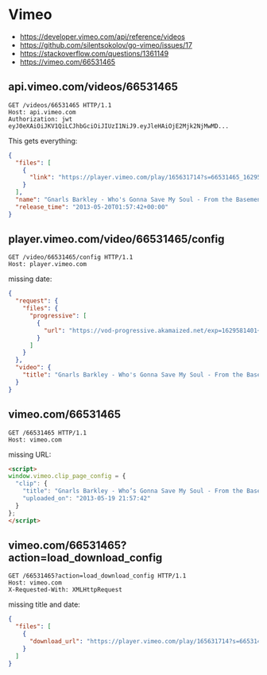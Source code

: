 # Vimeo

- https://developer.vimeo.com/api/reference/videos
- https://github.com/silentsokolov/go-vimeo/issues/17
- https://stackoverflow.com/questions/1361149
- https://vimeo.com/66531465

## api.vimeo.com/videos/66531465

~~~
GET /videos/66531465 HTTP/1.1
Host: api.vimeo.com
Authorization: jwt eyJ0eXAiOiJKV1QiLCJhbGciOiJIUzI1NiJ9.eyJleHAiOjE2Mjk2NjMwMD...
~~~

This gets everything:

~~~json
{
  "files": [
    {
      "link": "https://player.vimeo.com/play/165631714?s=66531465_1629581623_054cc505a3abcab54b1b519be11bb55d&sid=8dda996379d8b7d5d6983d1983e172b25c1bc2d11629570823&oauth2_token_id="
    }
  ],
  "name": "Gnarls Barkley - Who's Gonna Save My Soul - From the Basement",
  "release_time": "2013-05-20T01:57:42+00:00"
}
~~~

## player.vimeo.com/video/66531465/config

~~~
GET /video/66531465/config HTTP/1.1
Host: player.vimeo.com
~~~

missing date:

~~~json
{
  "request": {
    "files": {
      "progressive": [
        {
          "url": "https://vod-progressive.akamaized.net/exp=1629581401~acl=%2A%2F165631714.mp4%2A~hmac=8f2c0423a3211987f7a35b164037e8a764c0bcdefbb7b3ed7a9f584cc11e7efc/vimeo-prod-skyfire-std-us/01/3306/2/66531465/165631714.mp4"
        }
      ]
    }
  },
  "video": {
    "title": "Gnarls Barkley - Who's Gonna Save My Soul - From the Basement"
  }
}
~~~

## vimeo.com/66531465

~~~
GET /66531465 HTTP/1.1
Host: vimeo.com
~~~

missing URL:

~~~html
<script>
window.vimeo.clip_page_config = {
  "clip": {
    "title": "Gnarls Barkley - Who’s Gonna Save My Soul - From the Basement",
    "uploaded_on": "2013-05-19 21:57:42"
  }
};
</script>
~~~

## vimeo.com/66531465?action=load_download_config

~~~
GET /66531465?action=load_download_config HTTP/1.1
Host: vimeo.com
X-Requested-With: XMLHttpRequest
~~~

missing title and date:

~~~json
{
  "files": [
    {
      "download_url": "https://player.vimeo.com/play/165631714?s=66531465_1629578449_6b3d64d53abdf46f091a63188e973c2e&loc=external&context=Vimeo%5CController%5CClipController.main&download=1"
    }
  ]
}
~~~
